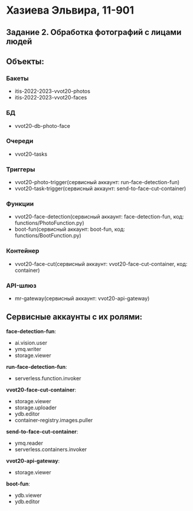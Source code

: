 # Хазиева Эльвира, 11-901
## Задание 2. Обработка фотографий с лицами людей

## Объекты:
### Бакеты
- itis-2022-2023-vvot20-photos
- itis-2022-2023-vvot20-faces
### БД
- vvot20-db-photo-face
### Очереди
- vvot20-tasks
### Триггеры
- vvot20-photo-trigger(сервисный аккаунт: run-face-detection-fun)
- vvot20-task-trigger(сервисный аккаунт: send-to-face-cut-container)
### Функции
- vvot20-face-detection(сервисный аккаунт: face-detection-fun, код: functions/PhotoFunction.py)
- boot-fun(сервисный аккаунт: boot-fun, код: functions/BootFunction.py)
### Контейнер
- vvot20-face-cut(сервисный аккаунт: vvot20-face-cut-container, код: container)  
### API-шлюз
- mr-gateway(сервисный аккаунт: vvot20-api-gateway)

## Cервисные аккаунты с их ролями:
**face-detection-fun**:  
- ai.vision.user
- ymq.writer
- storage.viewer  

**run-face-detection-fun**:
- serverless.function.invoker  

**vvot20-face-cut-container**:
- storage.viewer
- storage.uploader
- ydb.editor
- container-registry.images.puller  

**send-to-face-cut-container**:
- ymq.reader
- serverless.containers.invoker

**vvot20-api-gateway**:  
- storage.viewer  

**boot-fun**:
- ydb.viewer
- ydb.editor

